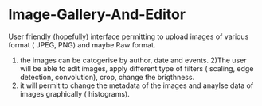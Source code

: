 # Image-Gallery-And-Editor
User friendly (hopefully) interface permitting to  upload images of various format ( JPEG, PNG) and maybe Raw format.
1) the images can be catogerise by author, date and events.
2)The user will be able to  edit images, apply different type of filters ( scaling, edge detection, convolution), crop, change the brigthness. 
3) it will permit to change the metadata of the images and anaylse data of images graphically ( histograms).
